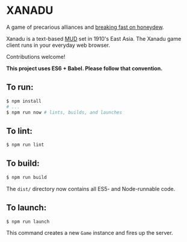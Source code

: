 # XANADU

A game of precarious alliances and [breaking fast on
honeydew](https://en.wikipedia.org/wiki/Xanadu_(Rush_song)).

Xanadu is a text-based [MUD](https://en.wikipedia.org/wiki/MUD) set in 1910's East Asia.
The Xanadu game client runs in your everyday web browser.

Contributions welcome!

__This project uses ES6 + Babel. Please follow that convention.__

## To run:
```bash
$ npm install
# ...
$ npm run now # lints, builds, and launches
```

## To lint:
```bash
$ npm run lint
```

## To build:
```bash
$ npm run build
```

The `dist/` directory now contains all ES5- and Node-runnable code.

## To launch:
```bash
$ npm run launch
```

This command creates a new `Game` instance and fires up the server.
